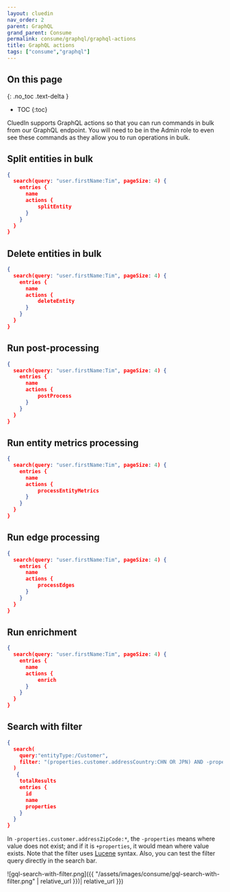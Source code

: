 ```yaml
---
layout: cluedin
nav_order: 2
parent: GraphQL
grand_parent: Consume
permalink: consume/graphql/graphql-actions
title: GraphQL actions
tags: ["consume","graphql"]
---
```

## On this page
{: .no_toc .text-delta }
- TOC
{:toc}

CluedIn supports GraphQL actions so that you can run commands in bulk from our GraphQL endpoint. You will need to be in the Admin role to even see these commands as they allow you to run operations in bulk.  

## Split entities in bulk

```json
{
  search(query: "user.firstName:Tim", pageSize: 4) {
    entries {
      name
      actions {
          splitEntity
      }
    }
  }
}
```

## Delete entities in bulk

```json
{
  search(query: "user.firstName:Tim", pageSize: 4) {
    entries {
      name
      actions {
          deleteEntity
      }
    }
  }
}
```

## Run post-processing

```json
{
  search(query: "user.firstName:Tim", pageSize: 4) {
    entries {
      name
      actions {
          postProcess
      }
    }
  }
}
```

## Run entity metrics processing

```json
{
  search(query: "user.firstName:Tim", pageSize: 4) {
    entries {
      name
      actions {
          processEntityMetrics
      }
    }
  }
}
```

## Run edge processing

```json
{
  search(query: "user.firstName:Tim", pageSize: 4) {
    entries {
      name
      actions {
          processEdges
      }
    }
  }
}
```

## Run enrichment

```json
{
  search(query: "user.firstName:Tim", pageSize: 4) {
    entries {
      name
      actions {
          enrich
      }
    }
  }
}
```

## Search with filter

```json
{
  search(
    query:"entityType:/Customer",
    filter: "(properties.customer.addressCountry:CHN OR JPN) AND -properties.customer.addressZipCode:*"    
  )
   {
    totalResults
    entries {
      id
      name
      properties
    }
  }
}
```

In `-properties.customer.addressZipCode:*`, the `-properties` means where value does not exist; and if it is `+properties`, it would mean where value exists. Note that the filter uses [Lucene](https://lucene.apache.org/core/2_9_4/queryparsersyntax.html) syntax. Also, you can test the filter query directly in the search bar.

![gql-search-with-filter.png]({{ "/assets/images/consume/gql-search-with-filter.png" | relative_url }})| relative_url }})